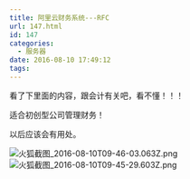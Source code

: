 ```yaml
---
title: 阿里云财务系统---RFC
url: 147.html
id: 147
categories:
  - 服务器
date: 2016-08-10 17:49:12
tags:
---
```


看了下里面的内容，跟会计有关吧，看不懂！！！

适合初创型公司管理财务！

以后应该会有用处。

![火狐截图_2016-08-10T09-46-03.063Z.png](/ueditor/php/upload/image/20160810/1470822496304460.png "1470822496304460.png")![火狐截图_2016-08-10T09-45-29.603Z.png](/ueditor/php/upload/image/20160810/1470822502950365.png "1470822502950365.png")